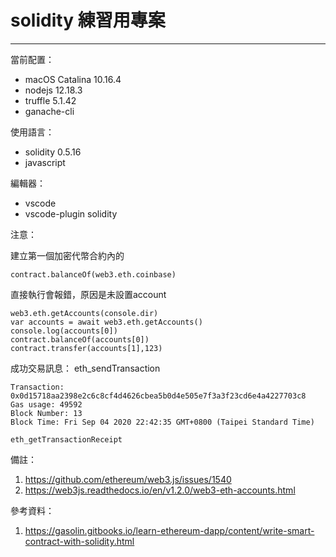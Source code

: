 # solidity 練習用專案

- - -

當前配置：
- macOS Catalina 10.16.4
- nodejs 12.18.3
- truffle 5.1.42
- ganache-cli

使用語言：
- solidity 0.5.16
- javascript

編輯器：
- vscode
- vscode-plugin solidity

注意：

建立第一個加密代幣合約內的

    contract.balanceOf(web3.eth.coinbase)

直接執行會報錯，原因是未設置account

    web3.eth.getAccounts(console.dir)
    var accounts = await web3.eth.getAccounts()
    console.log(accounts[0])
    contract.balanceOf(accounts[0])
    contract.transfer(accounts[1],123)

成功交易訊息：
    eth_sendTransaction

    Transaction: 0x0d15718aa2398e2c6c8cf4d4626cbea5b0d4e505e7f3a3f23cd6e4a4227703c8
    Gas usage: 49592
    Block Number: 13
    Block Time: Fri Sep 04 2020 22:42:35 GMT+0800 (Taipei Standard Time)

    eth_getTransactionReceipt

備註：
1. https://github.com/ethereum/web3.js/issues/1540
2. https://web3js.readthedocs.io/en/v1.2.0/web3-eth-accounts.html


參考資料：
1. https://gasolin.gitbooks.io/learn-ethereum-dapp/content/write-smart-contract-with-solidity.html


